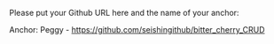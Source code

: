 Please put your Github URL here and the name of your anchor:

Anchor: Peggy - https://github.com/seishingithub/bitter_cherry_CRUD
